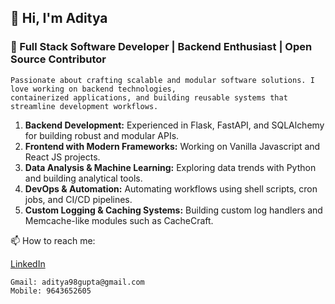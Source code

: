 ## 👋 Hi, I'm Aditya

### 🚀 Full Stack Software Developer | Backend Enthusiast | Open Source Contributor

```
Passionate about crafting scalable and modular software solutions. I love working on backend technologies,
containerized applications, and building reusable systems that streamline development workflows.
```


1. **Backend Development:** Experienced in Flask, FastAPI, and SQLAlchemy for building robust and modular APIs.
2. **Frontend with Modern Frameworks:** Working on Vanilla Javascript and React JS projects.
3. **Data Analysis & Machine Learning:** Exploring data trends with Python and building analytical tools.
4. **DevOps & Automation:** Automating workflows using shell scripts, cron jobs, and CI/CD pipelines.
5. **Custom Logging & Caching Systems:** Building custom log handlers and Memcache-like modules such as CacheCraft.

📫 How to reach me:

  [LinkedIn](https://www.linkedin.com/in/aditya-gupta1998/)
  ```
  Gmail: aditya98gupta@gmail.com
  Mobile: 9643652605
  ```
  


  
<!--
**Aditya-1998k/Aditya-1998k** is a ✨ _special_ ✨ repository because its `README.md` (this file) appears on your GitHub profile.

Here are some ideas to get you started:

- 🔭 I’m currently working on ...
- 🌱 I’m currently learning ...
- 👯 I’m looking to collaborate on ...
- 🤔 I’m looking for help with ...
- 💬 Ask me about ...
- 📫 How to reach me: ...
- 😄 Pronouns: ...
- ⚡ Fun fact: ...
-->
